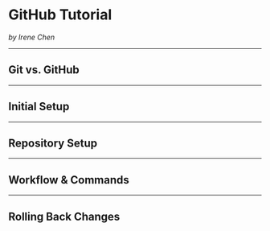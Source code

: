 # GitHub Tutorial

_by Irene Chen_

---
## Git vs. GitHub



---
## Initial Setup



---
## Repository Setup



---
## Workflow & Commands



---
## Rolling Back Changes